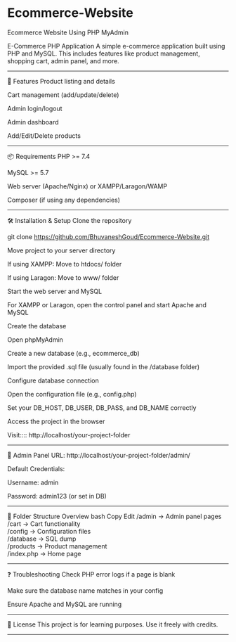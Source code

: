 # Ecommerce-Website
Ecommerce Website Using PHP MyAdmin

E-Commerce PHP Application
A simple e-commerce application built using PHP and MySQL. This includes features like product management, shopping cart, admin panel, and more.
*****************************************************************************************
🚀 Features
Product listing and details

Cart management (add/update/delete)

Admin login/logout

Admin dashboard

Add/Edit/Delete products
******************************************************************************************
📦 Requirements
PHP >= 7.4

MySQL >= 5.7

Web server (Apache/Nginx) or XAMPP/Laragon/WAMP

Composer (if using any dependencies)
*******************************************************************************************
🛠️ Installation & Setup
Clone the repository

git clone https://github.com/BhuvaneshGoud/Ecommerce-Website.git

Move project to your server directory

If using XAMPP: Move to htdocs/ folder

If using Laragon: Move to www/ folder

Start the web server and MySQL

For XAMPP or Laragon, open the control panel and start Apache and MySQL

Create the database

Open phpMyAdmin

Create a new database (e.g., ecommerce_db)

Import the provided .sql file (usually found in the /database folder)

Configure database connection

Open the configuration file (e.g., config.php)

Set your DB_HOST, DB_USER, DB_PASS, and DB_NAME correctly

Access the project in the browser

Visit:::: http://localhost/your-project-folder
********************************************************************************************************************
🔐 Admin Panel
URL: http://localhost/your-project-folder/admin/

Default Credentials:

Username: admin

Password: admin123 (or set in DB)
*********************************************************************************************************
📁 Folder Structure Overview
bash
Copy
Edit
/admin           → Admin panel pages  
/cart            → Cart functionality  
/config          → Configuration files  
/database        → SQL dump  
/products        → Product management  
/index.php       → Home page
********************************************************************************************
❓ Troubleshooting
Check PHP error logs if a page is blank

Make sure the database name matches in your config

Ensure Apache and MySQL are running
******************************************************************************************************
📜 License
This project is for learning purposes. Use it freely with credits.
******************************************************************************************************
